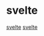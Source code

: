 # svelte

[svelte](https://github.com/BuilderIO/mitosis)
[svelte](https://github.com/pintariching/rustle)
